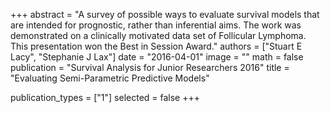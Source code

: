 +++
abstract = "A survey of possible ways to evaluate survival models that are intended for prognostic, rather than inferential aims. The work was demonstrated on a clinically motivated data set of Follicular Lymphoma. This presentation won the Best in Session Award."
authors = ["Stuart E Lacy", "Stephanie J Lax"]
date = "2016-04-01"
image = ""
math = false
publication = "Survival Analysis for Junior Researchers 2016"
title = "Evaluating Semi-Parametric Predictive Models"

publication_types = ["1"]
selected = false
+++

